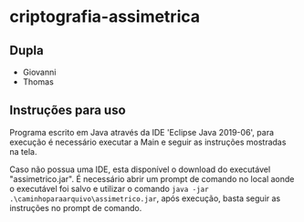 # criptografia-assimetrica

## Dupla
  * Giovanni
  * Thomas

## Instruções para uso

  Programa escrito em Java através da IDE 'Eclipse Java 2019-06', para execução é necessário executar a Main e seguir as instruções mostradas na tela.

  Caso não possua uma IDE, esta disponível o download do executável "assimetrico.jar". É necessário abrir um prompt de comando no local aonde o executável foi salvo e utilizar o comando `java -jar .\caminhoparaarquivo\assimetrico.jar`, após execução, basta seguir as instruções no prompt de comando.  
